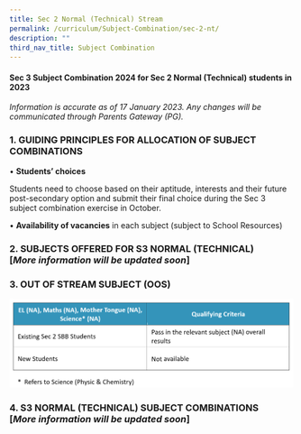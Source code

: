 ```yaml
---
title: Sec 2 Normal (Technical) Stream
permalink: /curriculum/Subject-Combination/sec-2-nt/
description: ""
third_nav_title: Subject Combination
---
```

#### Sec 3 Subject Combination 2024 for Sec 2 Normal (Technical) students in 2023

_Information is accurate as of 17 January 2023. Any changes will be communicated through Parents Gateway (PG)._

### 1\. GUIDING PRINCIPLES FOR ALLOCATION OF SUBJECT COMBINATIONS
  

• **Students’ choices** 

Students need to choose based on their aptitude, interests and their future post-secondary option and submit their final choice during the Sec 3 subject combination exercise in October.

• **Availability of vacancies** in each subject (subject to School Resources) 


### 2\. SUBJECTS OFFERED FOR S3 NORMAL (TECHNICAL) [*More information will be updated soon*]

     

### 3\. OUT OF STREAM SUBJECT (OOS)

![OOS for NT](/images/OOS%20for%20NT.png)

### 4\. S3 NORMAL (TECHNICAL) SUBJECT COMBINATIONS [*More information will be updated soon*]